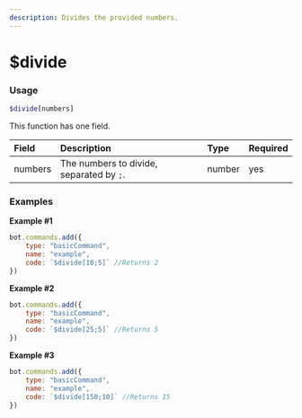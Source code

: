 ```yaml
---
description: Divides the provided numbers.
---
```

# $divide
### Usage
```php
$divide[numbers]
```

This function has one field.

| Field | Description | Type | Required |
| :--- | :--- | :--- | :--- |
| numbers | The numbers to divide, separated by `;`. | number | yes

### Examples
**Example #1**
```javascript
bot.commands.add({
    type: "basicCommand",
    name: "example",
    code: `$divide[10;5]` //Returns 2
})
```
**Example #2**
```javascript
bot.commands.add({
    type: "basicCommand",
    name: "example",
    code: `$divide[25;5]` //Returns 5
})
```
**Example #3**
```javascript
bot.commands.add({
    type: "basicCommand",
    name: "example",
    code: `$divide[150;10]` //Returns 15
})
```